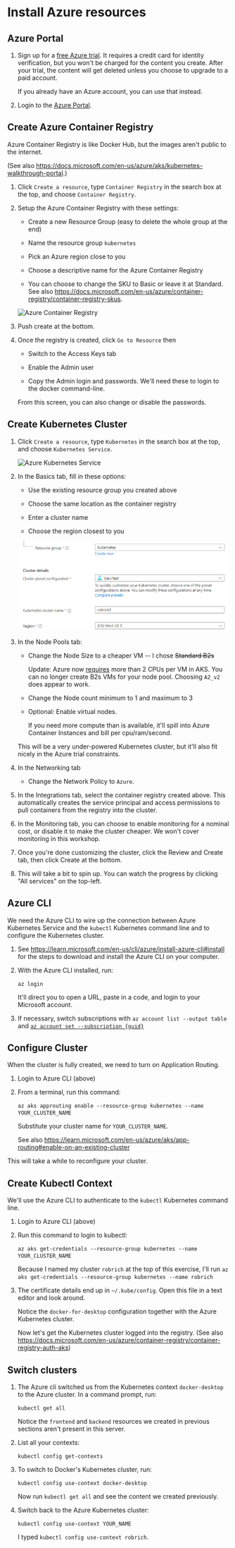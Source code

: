 Install Azure resources
=======================


Azure Portal
------------

1. Sign up for a [free Azure trial](https://azure.microsoft.com/en-us/free/).  It requires a credit card for identity verification, but you won't be charged for the content you create.  After your trial, the content will get deleted unless you choose to upgrade to a paid account.

   If you already have an Azure account, you can use that instead.

2. Login to the [Azure Portal](https://portal.azure.com).


Create Azure Container Registry
-------------------------------

Azure Container Registry is like Docker Hub, but the images aren't public to the internet.

(See also https://docs.microsoft.com/en-us/azure/aks/kubernetes-walkthrough-portal.)

1. Click `Create a resource`, type `Container Registry` in the search box at the top, and choose `Container Registry`.

2. Setup the Azure Container Registry with these settings:

   - Create a new Resource Group (easy to delete the whole group at the end)

   - Name the resource group `kubernetes`

   - Pick an Azure region close to you

   - Choose a descriptive name for the Azure Container Registry

   - You can choose to change the SKU to Basic or leave it at Standard.  See also https://docs.microsoft.com/en-us/azure/container-registry/container-registry-skus.

   ![Azure Container Registry](acr-1.png)

3. Push create at the bottom.

4. Once the registry is created, click `Go to Resource` then

   - Switch to the Access Keys tab

   - Enable the Admin user

   - Copy the Admin login and passwords.  We'll need these to login to the docker command-line.

   From this screen, you can also change or disable the passwords.



Create Kubernetes Cluster
-------------------------

1. Click `Create a resource`, type `Kubernetes` in the search box at the top, and choose `Kubernetes Service`.

   ![Azure Kubernetes Service](aks-1.png)

2. In the Basics tab, fill in these options:

   - Use the existing resource group you created above

   - Choose the same location as the container registry

   - Enter a cluster name

   - Choose the region closest to you

   ![AKS Basics](aks-2.png)

3. In the Node Pools tab:

   - Change the Node Size to a cheaper VM -- I chose ~~Standard B2s~~

     Update: Azure now [requires](https://learn.microsoft.com/en-us/azure/aks/quotas-skus-regions#restricted-vm-sizes) more than 2 CPUs per VM in AKS. You can no longer create B2s VMs for your node pool. Choosing `A2_v2` does appear to work.

   - Change the Node count minimum to 1 and maximum to 3

   - Optional: Enable virtual nodes.

     If you need more compute than is available, it'll spill into Azure Container Instances and bill per cpu/ram/second.

   This will be a very under-powered Kubernetes cluster, but it'll also fit nicely in the Azure trial constraints.

4. In the Networking tab

   - Change the Network Policy to `Azure`.

5. In the Integrations tab, select the container registry created above.  This automatically creates the service principal and access permissions to pull containers from the registry into the cluster.

6. In the Monitoring tab, you can choose to enable monitoring for a nominal cost, or disable it to make the cluster cheaper.  We won't cover monitoring in this workshop.

7. Once you're done customizing the cluster, click the Review and Create tab, then click Create at the bottom.

8. This will take a bit to spin up.  You can watch the progress by clicking "All services" on the top-left.


Azure CLI
---------

We need the Azure CLI to wire up the connection between Azure Kubernetes Service and the `kubectl` Kubernetes command line and to configure the Kubernetes cluster.

1. See https://learn.microsoft.com/en-us/cli/azure/install-azure-cli#install for the steps to download and install the Azure CLI on your computer.

2. With the Azure CLI installed, run:

   ```
   az login
   ```

   It'll direct you to open a URL, paste in a code, and login to your Microsoft account.

3. If necessary, switch subscriptions with `az account list --output table` and [`az account set --subscription {guid}`](https://docs.microsoft.com/en-us/cli/azure/account?view=azure-cli-latest#az-account-set)


Configure Cluster
-----------------

When the cluster is fully created, we need to turn on Application Routing.

1. Login to Azure CLI (above)

2. From a terminal, run this command:

   ```
   az aks approuting enable --resource-group kubernetes --name YOUR_CLUSTER_NAME
   ```

   Substitute your cluster name for `YOUR_CLUSTER_NAME`.

   See also https://learn.microsoft.com/en-us/azure/aks/app-routing#enable-on-an-existing-cluster

This will take a while to reconfigure your cluster.


Create Kubectl Context
----------------------

We'll use the Azure CLI to authenticate to the `kubectl` Kubernetes command line.

1. Login to Azure CLI (above)

2. Run this command to login to kubectl:

   ```
   az aks get-credentials --resource-group kubernetes --name YOUR_CLUSTER_NAME
   ```

   Because I named my cluster `robrich` at the top of this exercise, I'll run `az aks get-credentials --resource-group kubernetes --name robrich`

3. The certificate details end up in `~/.kube/config`.  Open this file in a text editor and look around.

   Notice the `docker-for-desktop` configuration together with the Azure Kubernetes cluster.

   Now let's get the Kubernetes cluster logged into the registry.  (See also https://docs.microsoft.com/en-us/azure/container-registry/container-registry-auth-aks)


Switch clusters
---------------

1. The Azure cli switched us from the Kubernetes context `docker-desktop` to the Azure cluster.  In a command prompt, run:

   ```
   kubectl get all
   ```

   Notice the `frontend` and `backend` resources we created in previous sections aren't present in this server.

2. List all your contexts:

   ```
   kubectl config get-contexts
   ```

3. To switch to Docker's Kubernetes cluster, run:

   ```
   kubectl config use-context docker-desktop
   ```

   Now run `kubectl get all` and see the content we created previously.

4. Switch back to the Azure Kubernetes cluster:

   ```
   kubectl config use-context YOUR_NAME
   ```

   I typed `kubectl config use-context robrich`.
